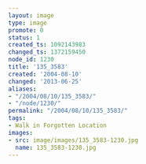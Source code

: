 ```yaml
---
layout: image
type: image
promote: 0
status: 1
created_ts: 1092143983
changed_ts: 1372159450
node_id: 1230
title: '135_3583'
created: '2004-08-10'
changed: '2013-06-25'
aliases:
- "/2004/08/10/135_3583/"
- "/node/1230/"
permalink: "/2004/08/10/135_3583/"
tags:
- Walk in Forgotten Location
images:
- src: image/images/135_3583-1230.jpg
  name: 135_3583-1230.jpg
---
```


